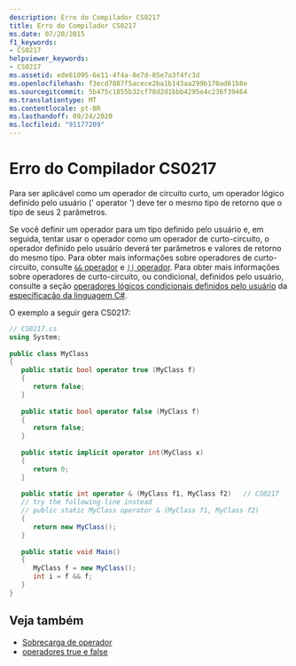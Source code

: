```yaml
---
description: Erro do Compilador CS0217
title: Erro do Compilador CS0217
ms.date: 07/20/2015
f1_keywords:
- CS0217
helpviewer_keywords:
- CS0217
ms.assetid: ede61095-6e11-4f4a-8e7d-85e7a3f4fc3d
ms.openlocfilehash: f3ecd7887f5acece2ba1b143aa299b170ad61b8e
ms.sourcegitcommit: 5b475c1855b32cf78d2d1bbb4295e4c236f39464
ms.translationtype: MT
ms.contentlocale: pt-BR
ms.lasthandoff: 09/24/2020
ms.locfileid: "91177209"
---
```

# <a name="compiler-error-cs0217"></a>Erro do Compilador CS0217

Para ser aplicável como um operador de circuito curto, um operador lógico definido pelo usuário (' operator ') deve ter o mesmo tipo de retorno que o tipo de seus 2 parâmetros.  
  
 Se você definir um operador para um tipo definido pelo usuário e, em seguida, tentar usar o operador como um operador de curto-circuito, o operador definido pelo usuário deverá ter parâmetros e valores de retorno do mesmo tipo. Para obter mais informações sobre operadores de curto-circuito, consulte [ `&&` operador](../language-reference/operators/boolean-logical-operators.md#conditional-logical-and-operator-) e [ `||` operador](../language-reference/operators/boolean-logical-operators.md#conditional-logical-or-operator-). Para obter mais informações sobre operadores de curto-circuito, ou condicional, definidos pelo usuário, consulte a seção [operadores lógicos condicionais definidos pelo usuário](~/_csharplang/spec/expressions.md#user-defined-conditional-logical-operators) da [especificação da linguagem C#](~/_csharplang/spec/introduction.md).
  
 O exemplo a seguir gera CS0217:  
  
```csharp  
// CS0217.cs  
using System;  
  
public class MyClass  
{  
   public static bool operator true (MyClass f)  
   {  
      return false;  
   }  
  
   public static bool operator false (MyClass f)  
   {  
      return false;  
   }  
  
   public static implicit operator int(MyClass x)  
   {  
      return 0;  
   }  
  
   public static int operator & (MyClass f1, MyClass f2)   // CS0217  
   // try the following line instead  
   // public static MyClass operator & (MyClass f1, MyClass f2)  
   {  
      return new MyClass();  
   }  
  
   public static void Main()  
   {  
      MyClass f = new MyClass();  
      int i = f && f;  
   }  
}  
```  

## <a name="see-also"></a>Veja também

- [Sobrecarga de operador](../language-reference/operators/operator-overloading.md)
- [operadores true e false](../language-reference/operators/true-false-operators.md)

